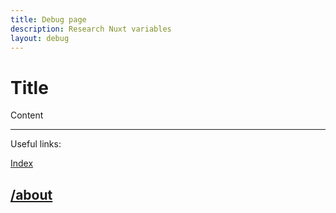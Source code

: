 ```yaml
---
title: Debug page
description: Research Nuxt variables
layout: debug
---
```


# Title

Content

---

Useful links:

[Index](/)

[/about](/about)
---
